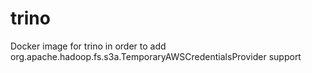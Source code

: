 # trino
Docker image for trino in order to add org.apache.hadoop.fs.s3a.TemporaryAWSCredentialsProvider support

